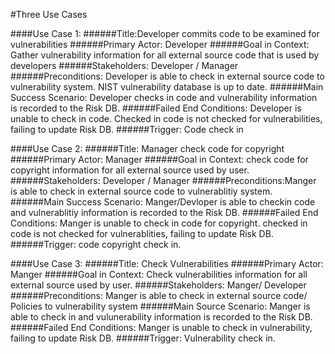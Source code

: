 #Three Use Cases

####Use Case 1:
######Title:Developer commits code to be examined for vulnerabilities
######Primary Actor: Developer
######Goal in Context: Gather vulnerability information for all external source code that is used by developers
######Stakeholders: Developer / Manager
######Preconditions: Developer is able to check in external source code to vulnerability system. NIST vulnerability database is up to date. 
######Main Success Scenario: Developer checks in code and vulnerability information is recorded to the Risk DB. 
######Failed End Conditions: Developer is unable to check in code. Checked in code is not checked for vulnerabilities, failing to update Risk DB. 
######Trigger: Code check in

####Use Case 2:
######Title: Manager check code for copyright
######Primary Actor: Manager
######Goal in Context: check code for copyright information for all external source used by user.
######Stakeholders: Developer / Manager
######Preconditions:Manger is able to check in external source code to vulnerablitiy system.
######Main Success Scenario: Manger/Devloper is able to checkin code and vulnerablitiy information is recorded to the Risk DB.
######Failed End Conditions: Manger is unable to check in code for copyright. checked in code is not checked for vulnerablities, failing to update Risk DB.
######Trigger: code copyright check in.
 
####Use Case 3:
######Title:  Check Vulnerabilities
######Primary Actor: Manger
######Goal in Context: Check vulnerabilities information for all external source used by user.
######Stakeholders: Manger/ Developer
######Preconditions: Manger is able to check in external source code/ Policies to vulnerability system
######Main Source Scenario: Manger is able to check in and vulunerability information is recorded to the Risk DB.
######Failed End Conditions: Manger is unable to check in vulnerability, failing to update Risk DB.
######Trigger: Vulnerability check in.
